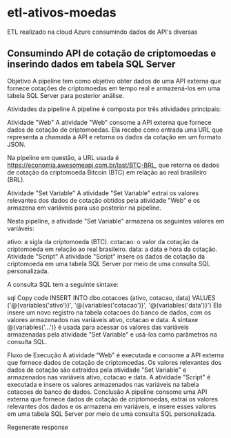 # etl-ativos-moedas
ETL realizado na cloud Azure consumindo dados de API's diversas

## Consumindo API de cotação de criptomoedas e inserindo dados em tabela SQL Server
Objetivo
A pipeline tem como objetivo obter dados de uma API externa que fornece cotações de criptomoedas em tempo real e armazená-los em uma tabela SQL Server para posterior análise.

Atividades da pipeline
A pipeline é composta por três atividades principais:

Atividade "Web"
A atividade "Web" consome a API externa que fornece dados de cotação de criptomoedas. Ela recebe como entrada uma URL que representa a chamada à API e retorna os dados da cotação em um formato JSON.

Na pipeline em questão, a URL usada é https://economia.awesomeapi.com.br/last/BTC-BRL, que retorna os dados de cotação da criptomoeda Bitcoin (BTC) em relação ao real brasileiro (BRL).

Atividade "Set Variable"
A atividade "Set Variable" extrai os valores relevantes dos dados de cotação obtidos pela atividade "Web" e os armazena em variáveis para uso posterior na pipeline.

Nesta pipeline, a atividade "Set Variable" armazena os seguintes valores em variáveis:

ativo: a sigla da criptomoeda (BTC).
cotacao: o valor da cotação da criptomoeda em relação ao real brasileiro.
data: a data e hora da cotação.
Atividade "Script"
A atividade "Script" insere os dados de cotação da criptomoeda em uma tabela SQL Server por meio de uma consulta SQL personalizada.

A consulta SQL tem a seguinte sintaxe:

sql
Copy code
INSERT INTO dbo.cotacoes (ativo, cotacao, data) VALUES ('@{variables('ativo')}', '@{variables('cotacao')}', '@{variables('data')}')
Ela insere um novo registro na tabela cotacoes do banco de dados, com os valores armazenados nas variáveis ativo, cotacao e data. A sintaxe @{variables('...')} é usada para acessar os valores das variáveis armazenadas pela atividade "Set Variable" e usá-los como parâmetros na consulta SQL.

Fluxo de Execução
A atividade "Web" é executada e consome a API externa que fornece dados de cotação de criptomoedas.
Os valores relevantes dos dados de cotação são extraídos pela atividade "Set Variable" e armazenados nas variáveis ativo, cotacao e data.
A atividade "Script" é executada e insere os valores armazenados nas variáveis na tabela cotacoes do banco de dados.
Conclusão
A pipeline consome uma API externa que fornece dados de cotação de criptomoedas, extrai os valores relevantes dos dados e os armazena em variáveis, e insere esses valores em uma tabela SQL Server por meio de uma consulta SQL personalizada.




Regenerate response
